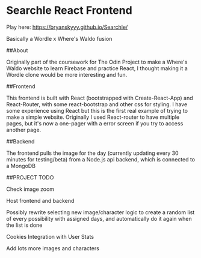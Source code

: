 # Searchle React Frontend

Play here: https://bryanskyyy.github.io/Searchle/

Basically a Wordle x Where's Waldo fusion

##About

Originally part of the coursework for The Odin Project to make a Where's Waldo website to learn Firebase and practice React, I thought making it a Wordle clone would be more interesting and fun.

##Frontend

This frontend is built with React (bootstrapped with Create-React-App) and React-Router, with some react-bootstrap and other css for styling. I have some experience using React but this is the first real example of trying to make a simple website. Originally I used React-router to have multiple pages, but it's now a one-pager with a error screen if you try to access another page.

##Backend

The frontend pulls the image for the day (currently updating every 30 minutes for testing/beta) from a Node.js api backend, which is connected to a MongoDB

##PROJECT TODO

Check image zoom

Host frontend and backend

Possibly rewrite selecting new image/character logic to create a random list of every possibility with assigned days, and automatically do it again when the list is done

Cookies Integration with User Stats

Add lots more images and characters

